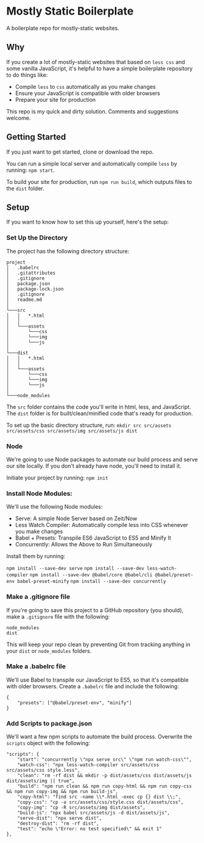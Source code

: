 # Mostly Static Boilerplate

A boilerplate repo for mostly-static websites.

## Why

If you create a lot of mostly-static websites that based on `less css` and some vanilla JavaScript, it's helpful to have a simple boilerplate repository to do things like:

-   Compile `less` to `css` automatically as you make changes
-   Ensure your JavaScript is compatible with older browsers
-   Prepare your site for production

This repo is my quick and dirty solution. Comments and suggestions welcome.

## Getting Started

If you just want to get started, clone or download the repo.

You can run a simple local server and automatically compile `less` by running: `npm start`.

To build your site for production, run `npm run build`, which outputs files to the `dist` folder.

## Setup

If you want to know how to set this up yourself, here's the setup:

### Set Up the Directory

The project has the following directory structure:

```
project
│   .babelrc
│   .gitattributes
│   .gitignore
│   package.json
│   package-lock.json
│   .gitignore
│   readme.md
│
└───src
│   │   *.html
│   │
│   └───assets
│       └───css
│       └───img
│       └───js
│
└───dist
│   │   *.html
│   │
│   └───assets
│       └───css
│       └───img
│       └───js
│
└───node_modules
```

The `src` folder contains the code you'll write in html, less, and JavaScript. The `dist` folder is for built/clean/minified code that's ready for production.

To set up the basic directory structure, run:
`mkdir src src/assets src/assets/css src/assets/img src/assets/js dist`

### Node

We're going to use Node packages to automate our build process and serve our site locally. If you don't already have node, you'll need to install it.

Initiate your project by running:
`npm init`

### Install Node Modules:

We'll use the following Node modules:

-   Serve: A simple Node Server based on Zeit/Now
-   Less Watch Compiler: Automatically compile less into CSS whenever you make changes
-   Babel + Presets: Transpile ES6 JavaScript to ES5 and Minify It
-   Concurrently: Allows the Above to Run Simultaneously

Install them by running:

`npm install --save-dev serve`
`npm install --save-dev less-watch-compiler`
`npm install --save-dev @babel/core @babel/cli @babel/preset-env babel-preset-minify`
`npm install --save-dev concurrently`

### Make a .gitignore file

If you're going to save this project to a GitHub repository (you should), make a `.gitignore` file with the following:

```
node_modules
dist
```

This will keep your repo clean by preventing Git from tracking anything in your `dist` or `node_modules` folders.

### Make a .babelrc file

We'll use Babel to transpile our JavaScript to ES5, so that it's compatible with older browsers. Create a `.babelrc` file and include the following:

```
{
    "presets": ["@babel/preset-env", "minify"]
}
```

### Add Scripts to package.json

We'll want a few npm scripts to automate the build process. Overwrite the `scripts` object with the following:

```
"scripts": {
    "start": "concurrently \"npx serve src\" \"npm run watch-css\"",
    "watch-css": "npx less-watch-compiler src/assets/css src/assets/css style.less",
    "clean": "rm -rf dist && mkdir -p dist/assets/css dist/assets/js dist/assets/img || true",
    "build": "npm run clean && npm run copy-html && npm run copy-css && npm run copy-img && npm run build-js",
    "copy-html": "find src -name \\*.html -exec cp {} dist \\;",
    "copy-css": "cp -a src/assets/css/style.css dist/assets/css",
    "copy-img": "cp -R src/assets/img dist/assets",
    "build-js": "npx babel src/assets/js -d dist/assets/js",
    "serve-dist": "npx serve dist",
    "destroy-dist": "rm -rf dist",
    "test": "echo \"Error: no test specified\" && exit 1"
},
```
